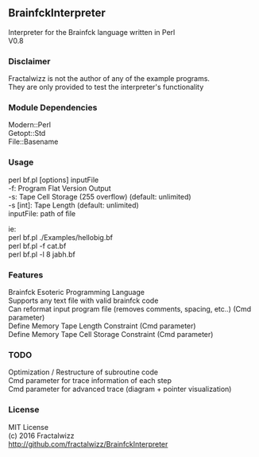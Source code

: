 ## BrainfckInterpreter
Interpreter for the Brainfck language written in Perl<br>
V0.8

### Disclaimer
Fractalwizz is not the author of any of the example programs.<br>
They are only provided to test the interpreter's functionality

### Module Dependencies
Modern::Perl<br>
Getopt::Std<br>
File::Basename

### Usage
perl bf.pl [options] inputFile<br>
  -f:         Program Flat Version Output<br>
  -s:         Tape Cell Storage (255 overflow) (default: unlimited)<br>
  -s [int]:   Tape Length (default: unlimited)<br>
  inputFile: path of file
  
ie:<br>
perl bf.pl ./Examples/hellobig.bf<br>
perl bf.pl -f cat.bf<br>
perl bf.pl -l 8 jabh.bf

### Features
Brainfck Esoteric Programming Language<br>
Supports any text file with valid brainfck code<br>
Can reformat input program file (removes comments, spacing, etc..) (Cmd parameter)<br>
Define Memory Tape Length Constraint (Cmd parameter)<br>
Define Memory Tape Cell Storage Constraint (Cmd parameter)

### TODO
Optimization / Restructure of subroutine code<br>
Cmd parameter for trace information of each step<br>
Cmd parameter for advanced trace (diagram + pointer visualization)

### License
MIT License<br>
(c) 2016 Fractalwizz<br>
http://github.com/fractalwizz/BrainfckInterpreter